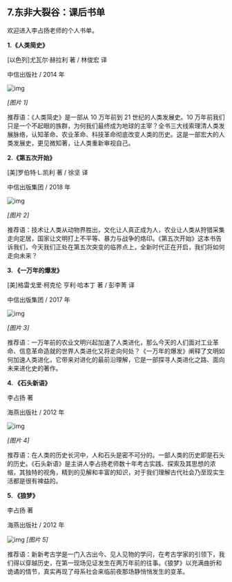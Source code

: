## 7.东非大裂谷：课后书单
欢迎进入李占扬老师的个人书单。


**1.《人类简史》** 


[以色列]尤瓦尔·赫拉利 著 / 林俊宏 译


中信出版社 / 2014 年


![img](https://pic3.zhimg.com/v2-23eea33e7adcc10ffe4cc40ae0b9aacf.webp)

*[图片 1]* 


推荐语：《人类简史》是一部从 10 万年前到 21 世纪的人类发展史。10 万年前我们只是一个不起眼的族群，为何我们最终成为地球的主宰？全书三大线索理清人类发展脉络，认知革命、农业革命、科技革命彻底改变人类的历史。这是一部宏大的人类发展史，更见微知著，让人类重新审视自己。


**2.《第五次开始》**


[美]罗伯特·L.凯利 著 / 徐坚 译


中信出版集团 / 2018 年


![img](https://pic2.zhimg.com/v2-0176c0c5a061817270f9e135149ecafd.webp)

*[图片 2]* 


推荐语：技术让人类从动物界胜出，文化让人真正成为人，农业让人类从狩猎采集走向定居，国家让文明打上不平等、暴力与战争的烙印。《第五次开始》这本书告诉我们，今天我们正处在第五次突变的临界点上，全新时代正在开启，我们将如何走向未来？


**3. 《一万年的爆发》**


[美]格雷戈里·柯克伦 亨利·哈本丁 著 / 彭李菁 译 


中信出版集团 / 2017 年


![img](https://pic1.zhimg.com/v2-5bc15edd2ddad938e9468da25c033d0a.webp)

*[图片 3]* 


推荐语：一万年前的农业文明兴起加速了人类进化，那么今天的人们面对工业革命、信息革命造就的世界人类进化又将走向何处？《一万年的爆发》阐释了文明如何加速人类进化，它带来对进化的最前沿理解，它是一部探寻人类进化之路、面向未来进化史的著作。


**4. 《石头新语》**


李占扬 著


海燕出版社 / 2012 年


![img](https://pic1.zhimg.com/v2-5375c93f8bb94f418fe1dc295e00bb8e.webp)

*[图片 4]* 


推荐语：在人类的历史长河中，人和石头是密不可分的。一部人类的历史即是石头的历史。《石头新语》是主讲人李占扬老师数十年考古实践、探索及其思想的浓缩，其独特的视角，精到的见解和丰富的知识，对于我们理解古代社会乃至现实生活都是很有裨益的。


**5. 《狼梦》**


李占扬 著


海燕出版社 / 2012 年


![img](undefined)
*[图片 5]* 


推荐语：新新考古学是一门入古出今、见人见物的学问，在考古学家的引领下，我们得以穿越历史，在第一现场见证发生在两万年前的往事。《狼梦》以充满曲折和诡谲的情节，真实再现了母系社会来临前夜那场静悄悄发生的变革。

